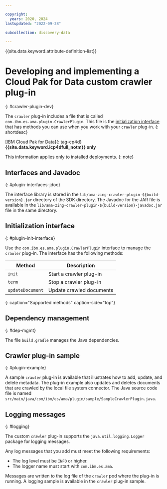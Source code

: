 ```yaml
---

copyright:
  years: 2020, 2024
lastupdated: "2022-09-28"

subcollection: discovery-data

---
```


{{site.data.keyword.attribute-definition-list}}

# Developing and implementing a Cloud Pak for Data custom crawler plug-in
{: #crawler-plugin-dev}

The `crawler` plug-in includes a file that is called `com.ibm.es.ama.plugin.CrawlerPlugin`. This file is the [initialization interface](/docs/discovery-data?topic=discovery-data-crawler-plugin-dev#plugin-init-interface) that has methods you can use when you work with your `crawler` plug-in.
{: shortdesc}

[IBM Cloud Pak for Data]{: tag-cp4d} **{{site.data.keyword.icp4dfull_notm}} only**

This information applies only to installed deployments.
{: note}

## Interfaces and Javadoc
{: #plugin-interfaces-jdoc}

The interface library is stored in the `lib/ama-zing-crawler-plugin-${build-version}.jar` directory of the SDK directory. The Javadoc for the JAR file is available in the `lib/ama-zing-crawler-plugin-${build-version}-javadoc.jar` file in the same directory.

## Initialization interface
{: #plugin-init-interface}

Use the `com.ibm.es.ama.plugin.CrawlerPlugin` interface to manage the `crawler` plug-in. The interface has the following methods:

| Method               | Description
|----------------------|------------------------------|
| `init`               | Start a crawler plug-in |
| `term`               | Stop a crawler plug-in  |
| `updateDocument`     | Update crawled documents     |
{: caption="Supported methods" caption-side="top"}

## Dependency management
{: #dep-mgmt}

The file `build.gradle` manages the Java dependencies.

## Crawler plug-in sample
{: #plugin-example}

A sample `crawler` plug-in is available that illustrates how to add, update, and delete metadata. The plug-in example also updates and deletes documents that are crawled by the local file system connector. The Java source code file is named `src/main/java/com/ibm/es/ama/plugin/sample/SampleCrawlerPlugin.java`.

## Logging messages
{: #logging}

The custom `crawler` plug-in supports the `java.util.logging.Logger` package for logging messages.

Any log messages that you add must meet the following requirements:

-   The log level must be `INFO` or higher.
-   The logger name must start with `com.ibm.es.ama`.

Messages are written to the log file of the `crawler` pod where the plug-in is running. A logging sample is available in the `crawler` plug-in sample.
